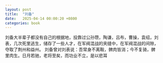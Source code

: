 ```yaml
---
layout: post
title:  "刘备"
date:   2025-04-14 00:00:20 +0800
categories: book
---
```

刘备大半辈子都没有自己的根据地，投靠过公孙瓒，陶谦，吕布，曹操，袁绍，刘表，几次死里逃生，储存了一些人才，在军阀混战的夹缝中，在军阀混战的间隙，夺取了荆州和益州。
刘备曾对刘表说：吾常身不离鞍，髀肉皆消；今不复骑，髀里肉生。日月若驰，老将至矣，而功业不立，是以悲耳






